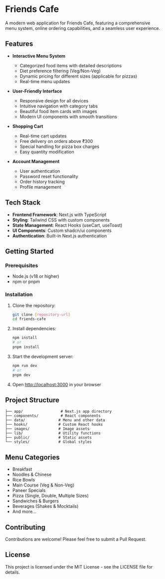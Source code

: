# Friends Cafe

A modern web application for Friends Cafe, featuring a comprehensive menu system, online ordering capabilities, and a seamless user experience.

## Features

- **Interactive Menu System**
  - Categorized food items with detailed descriptions
  - Diet preference filtering (Veg/Non-Veg)
  - Dynamic pricing for different sizes (applicable for pizzas)
  - Real-time menu updates

- **User-Friendly Interface**
  - Responsive design for all devices
  - Intuitive navigation with category tabs
  - Beautiful food item cards with images
  - Modern UI components with smooth transitions

- **Shopping Cart**
  - Real-time cart updates
  - Free delivery on orders above ₹300
  - Special handling for pizza box charges
  - Easy quantity modification

- **Account Management**
  - User authentication
  - Password reset functionality
  - Order history tracking
  - Profile management

## Tech Stack

- **Frontend Framework**: Next.js with TypeScript
- **Styling**: Tailwind CSS with custom components
- **State Management**: React Hooks (useCart, useToast)
- **UI Components**: Custom shadcn/ui components
- **Authentication**: Built-in Next.js authentication

## Getting Started

### Prerequisites

- Node.js (v18 or higher)
- npm or pnpm

### Installation

1. Clone the repository:
   ```bash
   git clone [repository-url]
   cd friends-cafe
   ```

2. Install dependencies:
   ```bash
   npm install
   # or
   pnpm install
   ```

3. Start the development server:
   ```bash
   npm run dev
   # or
   pnpm dev
   ```

4. Open [http://localhost:3000](http://localhost:3000) in your browser

## Project Structure

```
├── app/                 # Next.js app directory
├── components/          # React components
├── data/               # Menu and other data
├── hooks/              # Custom React hooks
├── images/             # Image assets
├── lib/                # Utility functions
├── public/             # Static assets
└── styles/             # Global styles
```

## Menu Categories

- Breakfast
- Noodles & Chinese
- Rice Bowls
- Main Course (Veg & Non-Veg)
- Paneer Specials
- Pizza (Single, Double, Multiple Sizes)
- Sandwiches & Burgers
- Beverages (Shakes & Mocktails)
- And more...

## Contributing

Contributions are welcome! Please feel free to submit a Pull Request.

## License

This project is licensed under the MIT License - see the LICENSE file for details.